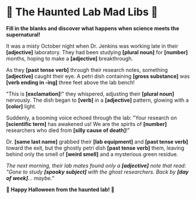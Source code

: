 # 🎃 The Haunted Lab Mad Libs 🧪

**Fill in the blanks and discover what happens when science meets the supernatural!**

It was a misty October night when Dr. Jenkins was working late in their **[adjective]** laboratory. They had been studying **[plural noun]** for **[number]** months, hoping to make a **[adjective]** breakthrough.

As they **[past tense verb]** through their research notes, something **[adjective]** caught their eye. A petri dish containing **[gross substance]** was **[verb ending in -ing]** three feet above the lab bench! 

"This is **[exclamation]**!" they whispered, adjusting their **[plural noun]** nervously. The dish began to **[verb]** in a **[adjective]** pattern, glowing with a **[color]** light.

Suddenly, a booming voice echoed through the lab: "Your research on **[scientific term]** has awakened us! We are the spirits of **[number]** researchers who died from **[silly cause of death]**!"

Dr. **[same last name]** grabbed their **[lab equipment]** and **[past tense verb]** toward the exit, but the ghostly petri dish **[past tense verb]** them, leaving behind only the smell of **[weird smell]** and a mysterious green residue.

*The next morning, their lab mates found only a **[adjective]** note that read: "Gone to study **[spooky subject]** with the ghost researchers. Back by **[day of week]**... maybe."*

**🧬 Happy Halloween from the haunted lab! 👻**

